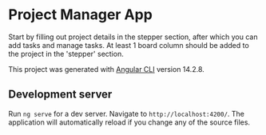 # Project Manager App

Start by filling out project details in the stepper section, after which you can add tasks and manage tasks.
At least 1 board column should be added to the project in the 'stepper' section.

This project was generated with [Angular CLI](https://github.com/angular/angular-cli) version 14.2.8.

## Development server

Run `ng serve` for a dev server. Navigate to `http://localhost:4200/`. The application will automatically reload if you change any of the source files.


